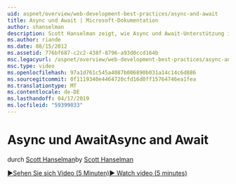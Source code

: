 ```yaml
---
uid: aspnet/overview/web-development-best-practices/async-and-await
title: Async und Await | Microsoft-Dokumentation
author: shanselman
description: Scott Hanselman zeigt, wie Async und Await-Unterstützung in ASP.NET 4.5.
ms.author: riande
ms.date: 08/15/2012
ms.assetid: 776bf687-c2c2-438f-8796-a93d0ccd164b
msc.legacyurl: /aspnet/overview/web-development-best-practices/async-and-await
msc.type: video
ms.openlocfilehash: 97a1d761c545a4087b006890b031a14c14c6d886
ms.sourcegitcommit: 0f1119340e4464720cfd16d0ff15764746ea1fea
ms.translationtype: MT
ms.contentlocale: de-DE
ms.lasthandoff: 04/17/2019
ms.locfileid: "59399033"
---
```

# <a name="async-and-await"></a><span data-ttu-id="a4b7c-103">Async und Await</span><span class="sxs-lookup"><span data-stu-id="a4b7c-103">Async and Await</span></span>

<span data-ttu-id="a4b7c-104">durch [Scott Hanselman](https://github.com/shanselman)</span><span class="sxs-lookup"><span data-stu-id="a4b7c-104">by [Scott Hanselman](https://github.com/shanselman)</span></span>

[<span data-ttu-id="a4b7c-105">&#9654;Sehen Sie sich Video (5 Minuten)</span><span class="sxs-lookup"><span data-stu-id="a4b7c-105">&#9654; Watch video (5 minutes)</span></span>](https://channel9.msdn.com/Blogs/ASP-NET-Site-Videos/async-and-await)
